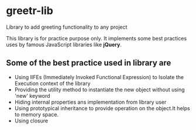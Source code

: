 # greetr-lib
Library to add greeting functionality to any project

This library is for practice purpose only. It implements some best practices uses by famous JavaScript libraries like **jQuery**.

## Some of the best practice used in library are
* Using IIFEs (Immediately Invoked Functional Expression) to Isolate the Execution context of the library
* Providing the utility method to instantiate the new object without using 'new' keyword
* Hiding internal properties ans implementation from library user
* Using prototypical inheritance to provide operation on the object.It helps to memory space.
* Using closure 

